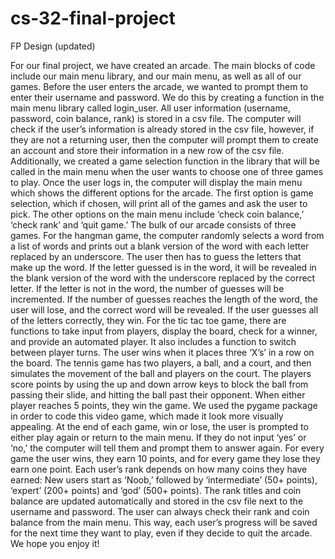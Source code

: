 # cs-32-final-project
FP Design (updated)

For our final project, we have created an arcade. The main blocks of code include our main menu library, and our main menu, as well as all of our games. Before the user enters the arcade, we wanted to prompt them to enter their username and password. We do this by creating a function in the main menu library called login_user. All user information (username, password, coin balance, rank) is stored in a csv file. The computer will check if the user’s information is already stored in the csv file, however, if they are not a returning user, then the computer will prompt them to create an account and store their information in a new row of the csv file. Additionally, we created a game selection function in the library that will be called in the main menu when the user wants to choose one of three games to play. 
Once the user logs in, the computer will display the main menu which shows the different options for the arcade. The first option is game selection, which if chosen, will print all of the games and ask the user to pick. The other options on the main menu include ‘check coin balance,’ ‘check rank’ and  ‘quit game.’ 
The bulk of our arcade consists of three games. For the hangman game, the computer randomly selects a word from a list of words and prints out a blank version of the word with each letter replaced by an underscore. The user then has to guess the letters that make up the word. If the letter guessed is in the word, it will be revealed in the blank version of the word with the underscore replaced by the correct letter. If the letter is not in the word, the number of guesses will be incremented. If the number of guesses reaches the length of the word, the user will lose, and the correct word will be revealed. If the user guesses all of the letters correctly, they win.
For the tic tac toe game, there are functions to take input from players, display the board, check for a winner, and provide an automated player. It also includes a function to switch between player turns. The user wins when it places three ‘X’s’ in a row on the board. The tennis game has two players, a ball, and a court, and then simulates the movement of the ball and players on the court. The players score points by using the up and down arrow keys to block the ball from passing their slide, and hitting the ball past their opponent. When either player reaches 5 points, they win the game. We used the pygame package in order to code this video game, which made it look more visually appealing. 
At the end of each game, win or lose, the user is prompted to either play again or return to the main menu. If they do not input ‘yes’ or ‘no,’ the computer will tell them and prompt them to answer again. For every game the user wins, they earn 10 points, and for every game they lose they earn one point. Each user’s rank depends on how many coins they have earned:  New users start as ‘Noob,’ followed by ‘intermediate’ (50+ points), ‘expert’ (200+ points) and ‘god’ (500+ points). The rank titles and coin balance are updated automatically and stored in the csv file next to the username and password. The user can always check their rank and coin balance from the main menu. This way, each user’s progress will be saved for the next time they want to play, even if they decide to quit the arcade. We hope you enjoy it!
